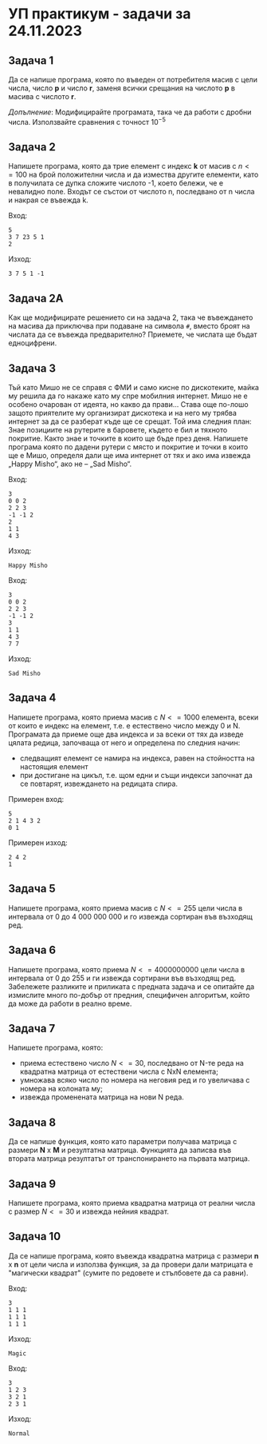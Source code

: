 # УП практикум - задачи за 24.11.2023

## Задача 1

Да се напише програма, която по въведен от потребителя масив с цели числа, число **p** и число **r**, заменя всички срещания на числото **p** в масива с числото **r**.

*Допълнение*: Модифицирайте програмата, така че да работи с дробни числа. Използвайте сравнения с точност $10^{-5}$

## Задача 2

Напишете програма, която да трие елемент с индекс **k** от масив с $n <= 100$ на брой положителни числа и да измества другите елементи, като в получилaтa се дупка сложите числото -1, което бележи, че e невалиднo поле. Входът се състои от числото n, последвано от n числа и накрая се въвежда k.

Вход:

    5
    3 7 23 5 1
    2

Изход:

    3 7 5 1 -1

## Задача 2А

Как ще модифицирате решението си на задача 2, така че въвеждането на масива да приключва при подаване на символа `#`, вместо броят на числата да се въвежда предварително? Приемете, че числата ще бъдат едноцифрени.

## Задача 3

Тъй като Мишо не се справя с ФМИ и само кисне по дискотеките, майка му решила да го накаже като му спре мобилния интернет. Мишо не е особено очарован от идеята, но какво да прави... Става още по-лошо защото приятелите му организират дискотека и на него му трябва интернет за да се разберат къде ще се срещат. Той има следния план: Знае позициите на рутерите в баровете, където е бил и тяхното покритие. Както знае и точките в които ще бъде през деня. Напишете програма която по дадени рутери с място и покритие и точки в които ще е Мишо, определя дали ще има интернет от тях и ако има извежда „Happy Misho“, ако не – „Sad Misho“.

Вход:

    3
    0 0 2
    2 2 3
    -1 -1 2
    2
    1 1
    4 3

Изход:

    Happy Misho

Вход:

    3
    0 0 2
    2 2 3
    -1 -1 2
    3
    1 1
    4 3
    7 7

Изход:

    Sad Misho

## Задача 4

Напишете програма, която приема масив с $N <= 1000$ елемента, всеки от които е индекс на елемент, т.е. е естествено число между 0 и N. Програмата да приеме още два индекса и за всеки от тях да изведе цялата редица, започваща от него и определена по следния начин:

- следващият елемент се намира на индекса, равен на стойността на настоящия елемент
- при достигане на цикъл, т.е. щом едни и същи индекси започнат да се повтарят, извеждането на редицата спира.

Примерен вход:

    5
    2 1 4 3 2
    0 1

Примерен изход:

    2 4 2
    1

## Задача 5

Напишете програма, която приема масив с $N <= 255$ цели числа в интервала от 0 до 4 000 000 000 и го извежда сортиран във възходящ ред.

## Задача 6

Напишете програма, която приема $N <= 4 000 000 000$ цели числа в интервала от 0 до 255 и ги извежда сортирани във възходящ ред. Забележете разликите и приликата с предната задача и се опитайте да измислите много по-добър от предния, специфичен алгоритъм, който да може да работи в реално време.

## Задача 7

Напишете програма, която:

- приема естествено число $N <= 30$, последвано от N-те реда на квадратна матрица от естествени числа с NxN елемента;
- умножава всяко число по номера на неговия ред и го увеличава с номера на колоната му;
- извежда променената матрица на нови N реда.

## Задача 8

Да се напише функция, която като параметри получава матрица с размери **N** x **M** и резултатна матрица. Функцията да записва във втората матрица резултатът от транспонирането на първата матрица.

## Задача 9

Напишете програма, която приема квадратна матрица от реални числа с размер $N <= 30$ и извежда нейния квадрат.

## Задача 10

Да се напише програма, която въвежда квадратна матрица с размери **n** x **n**  от цели числа и използва функция, за да провери дали матрицата е "магически квадрат" (сумите по редовете и стълбовете да са равни).

Вход:

    3
    1 1 1
    1 1 1
    1 1 1

Изход:

    Magic

Вход:

    3
    1 2 3
    3 2 1
    2 3 1

Изход:

    Normal
